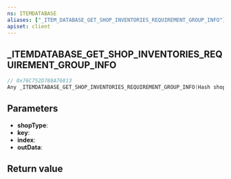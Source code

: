```yaml
---
ns: ITEMDATABASE
aliases: ["_ITEM_DATABASE_GET_SHOP_INVENTORIES_REQUIREMENT_GROUP_INFO"]
apiset: client
---
```

## _ITEMDATABASE_GET_SHOP_INVENTORIES_REQUIREMENT_GROUP_INFO

```c
// 0x76C752D788A76813
Any _ITEMDATABASE_GET_SHOP_INVENTORIES_REQUIREMENT_GROUP_INFO(Hash shopType,Hash key,int index,Any* outData);
```


## Parameters
* **shopType**:
* **key**:
* **index**:
* **outData**:

## Return value

